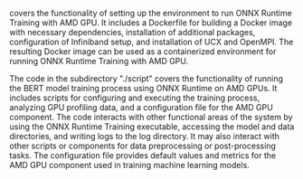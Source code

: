 covers the functionality of setting up the environment to run ONNX Runtime Training with AMD GPU. It includes a Dockerfile for building a Docker image with necessary dependencies, installation of additional packages, configuration of Infiniband setup, and installation of UCX and OpenMPI. The resulting Docker image can be used as a containerized environment for running ONNX Runtime Training with AMD GPU.

The code in the subdirectory "./script" covers the functionality of running the BERT model training process using ONNX Runtime on AMD GPUs. It includes scripts for configuring and executing the training process, analyzing GPU profiling data, and a configuration file for the AMD GPU component. The code interacts with other functional areas of the system by using the ONNX Runtime Training executable, accessing the model and data directories, and writing logs to the log directory. It may also interact with other scripts or components for data preprocessing or post-processing tasks. The configuration file provides default values and metrics for the AMD GPU component used in training machine learning models.